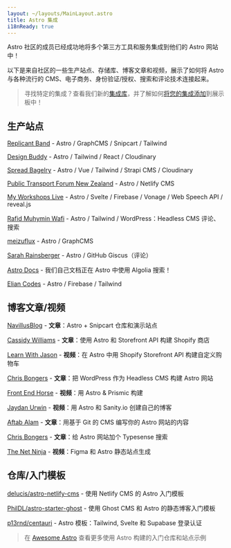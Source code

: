 ```yaml
---
layout: ~/layouts/MainLayout.astro
title: Astro 集成
i18nReady: true
---
```


Astro 社区的成员已经成功地将多个第三方工具和服务集成到他们的 Astro 网站中！

以下是来自社区的一些生产站点、存储库、博客文章和视频，展示了如何将 Astro 与各种流行的 CMS、电子商务、身份验证/授权、搜索和评论技术连接起来。

> 寻找特定的集成？查看我们新的[集成库](https://astro.build/integrations)，并了解如何[将您的集成添加](/zh-cn/guides/publish-to-npm/#集成库)到展示板中！

## 生产站点

[Replicant Band](https://replicant.band) - Astro / GraphCMS / Snipcart / Tailwind

[Design Buddy](https://design-buddy.netlify.app) - Astro / Tailwind / React / Cloudinary

[Spread Bagelry](https://spreadbagelry.com) - Astro / Vue / Tailwind / Strapi CMS / Cloudinary

[Public Transport Forum New Zealand](https://publictransportforum.nz/articles) - Astro / Netlify CMS

[My Workshops Live](https://myworkshops.live) - Astro / Svelte / Firebase / Vonage / Web Speech API / reveal.js

[Rafid Muhymin Wafi](https://softhardsystem.com/) -  Astro / Tailwind / WordPress：Headless CMS
评论、搜索

[meizuflux](https://meizuflux.com) - Astro / GraphCMS

[Sarah Rainsberger](https://www.rainsberger.ca/) - Astro / GitHub Giscus（评论）

[Astro Docs](https://github.com/withastro/docs) - 我们自己文档正在 Astro 中使用 Algolia 搜索！

[Elian Codes](https://www.elian.codes/) - Astro / Firebase / Tailwind

## 博客文章/视频

[NavillusBlog](https://navillus.dev/blog/astro-plus-snipcart) - **文章**：Astro + Snipcart 仓库和演示站点

[Cassidy Williams](https://www.netlify.com/blog/2021/07/23/build-a-modern-shopping-site-with-astro-and-serverless-functions/) - **文章**：使用 Astro 和 Storefront API 构建 Shopify 商店

[Learn With Jason](https://youtube.com/watch?v=FJOJmKFngLI) - **视频**：在 Astro 中用 Shopify Storefront API 构建自定义购物车

[Chris Bongers](https://blog.openreplay.com/building-an-astro-website-with-wordpress-as-a-headless-cms) - **文章**：把 WordPress 作为 Headless CMS 构建 Astro 网站

[Front End Horse](https://www.youtube.com/watch?v=qFUfuDSLdxM) - **视频**：用 Astro & Prismic 构建

[Jaydan Urwin](https://www.youtube.com/watch?v=-jAWLTfsSQw) - **视频**：用 Astro 和 Sanity.io 创建自己的博客

[Aftab Alam](https://aalam.vercel.app/blog/astro-and-git-cms-netlify) - **文章**：用基于 Git 的 CMS 编写你的 Astro 网站的内容

[Chris Bongers](https://aviyel.com/post/1006/adding-typesense-search-to-an-astro-static-generated-website) - **文章**：给 Astro 网站加个 Typesense 搜索

[The Net Ninja](https://www.youtube.com/playlist?list=PL4cUxeGkcC9hZm9NYpd4G-jhoeEk0ls--) - **视频**：Figma 和 Astro 静态站点生成

## 仓库/入门模板

[delucis/astro-netlify-cms](https://github.com/delucis/astro-netlify-cms/) -  使用 Netlify CMS 的 Astro 入门模板

[PhilDL/astro-starter-ghost](https://github.com/PhilDL/astro-starter-ghost) - 使用 Ghost CMS 和 Astro 的静态博客入门模板

[p13rnd/centauri](https://github.com/p13rnd/centauri) - Astro 模板：Tailwind, Svelte 和 Supabase 登录认证

> 在 [Awesome Astro](https://github.com/one-aalam/awesome-astro#%E2%84%B9%EF%B8%8F-repositoriesstarter-kitscomponents) 查看更多使用 Astro 构建的入门仓库和站点示例
